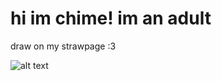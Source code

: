 # hi im chime! im an adult 

draw on my strawpage :3

![alt text](https://media1.tenor.com/m/h9_dP_4EpNQAAAAC/chilchuck-freak-out.gif)

<!---
chilchuck/chilchuck is a ✨ special ✨ repository because its `README.md` (this file) appears on your GitHub profile.
You can click the Preview link to take a look at your changes.
--->
